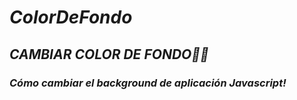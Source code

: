 # **_ColorDeFondo_**

## **_CAMBIAR COLOR DE FONDO🧑‍💻_**

### **_Cómo cambiar el background de aplicación Javascript!_**
